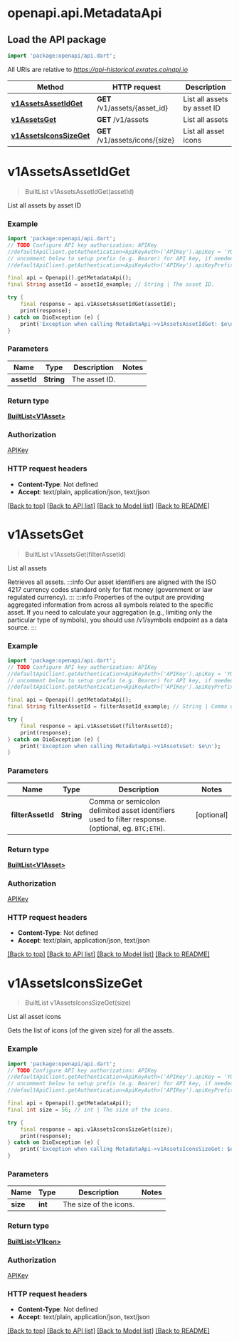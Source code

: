 # openapi.api.MetadataApi

## Load the API package
```dart
import 'package:openapi/api.dart';
```

All URIs are relative to *https://api-historical.exrates.coinapi.io*

Method | HTTP request | Description
------------- | ------------- | -------------
[**v1AssetsAssetIdGet**](MetadataApi.md#v1assetsassetidget) | **GET** /v1/assets/{asset_id} | List all assets by asset ID
[**v1AssetsGet**](MetadataApi.md#v1assetsget) | **GET** /v1/assets | List all assets
[**v1AssetsIconsSizeGet**](MetadataApi.md#v1assetsiconssizeget) | **GET** /v1/assets/icons/{size} | List all asset icons


# **v1AssetsAssetIdGet**
> BuiltList<V1Asset> v1AssetsAssetIdGet(assetId)

List all assets by asset ID

### Example
```dart
import 'package:openapi/api.dart';
// TODO Configure API key authorization: APIKey
//defaultApiClient.getAuthentication<ApiKeyAuth>('APIKey').apiKey = 'YOUR_API_KEY';
// uncomment below to setup prefix (e.g. Bearer) for API key, if needed
//defaultApiClient.getAuthentication<ApiKeyAuth>('APIKey').apiKeyPrefix = 'Bearer';

final api = Openapi().getMetadataApi();
final String assetId = assetId_example; // String | The asset ID.

try {
    final response = api.v1AssetsAssetIdGet(assetId);
    print(response);
} catch on DioException (e) {
    print('Exception when calling MetadataApi->v1AssetsAssetIdGet: $e\n');
}
```

### Parameters

Name | Type | Description  | Notes
------------- | ------------- | ------------- | -------------
 **assetId** | **String**| The asset ID. | 

### Return type

[**BuiltList&lt;V1Asset&gt;**](V1Asset.md)

### Authorization

[APIKey](../README.md#APIKey)

### HTTP request headers

 - **Content-Type**: Not defined
 - **Accept**: text/plain, application/json, text/json

[[Back to top]](#) [[Back to API list]](../README.md#documentation-for-api-endpoints) [[Back to Model list]](../README.md#documentation-for-models) [[Back to README]](../README.md)

# **v1AssetsGet**
> BuiltList<V1Asset> v1AssetsGet(filterAssetId)

List all assets

Retrieves all assets.                :::info  Our asset identifiers are aligned with the ISO 4217 currency codes standard only for fiat money (government or law regulated currency).  :::                :::info  Properties of the output are providing aggregated information from across all symbols related to the specific asset. If you need to calculate your aggregation (e.g., limiting only the particular type of symbols), you should use /v1/symbols endpoint as a data source.  :::

### Example
```dart
import 'package:openapi/api.dart';
// TODO Configure API key authorization: APIKey
//defaultApiClient.getAuthentication<ApiKeyAuth>('APIKey').apiKey = 'YOUR_API_KEY';
// uncomment below to setup prefix (e.g. Bearer) for API key, if needed
//defaultApiClient.getAuthentication<ApiKeyAuth>('APIKey').apiKeyPrefix = 'Bearer';

final api = Openapi().getMetadataApi();
final String filterAssetId = filterAssetId_example; // String | Comma or semicolon delimited asset identifiers used to filter response. (optional, eg. `BTC;ETH`).

try {
    final response = api.v1AssetsGet(filterAssetId);
    print(response);
} catch on DioException (e) {
    print('Exception when calling MetadataApi->v1AssetsGet: $e\n');
}
```

### Parameters

Name | Type | Description  | Notes
------------- | ------------- | ------------- | -------------
 **filterAssetId** | **String**| Comma or semicolon delimited asset identifiers used to filter response. (optional, eg. `BTC;ETH`). | [optional] 

### Return type

[**BuiltList&lt;V1Asset&gt;**](V1Asset.md)

### Authorization

[APIKey](../README.md#APIKey)

### HTTP request headers

 - **Content-Type**: Not defined
 - **Accept**: text/plain, application/json, text/json

[[Back to top]](#) [[Back to API list]](../README.md#documentation-for-api-endpoints) [[Back to Model list]](../README.md#documentation-for-models) [[Back to README]](../README.md)

# **v1AssetsIconsSizeGet**
> BuiltList<V1Icon> v1AssetsIconsSizeGet(size)

List all asset icons

Gets the list of icons (of the given size) for all the assets.

### Example
```dart
import 'package:openapi/api.dart';
// TODO Configure API key authorization: APIKey
//defaultApiClient.getAuthentication<ApiKeyAuth>('APIKey').apiKey = 'YOUR_API_KEY';
// uncomment below to setup prefix (e.g. Bearer) for API key, if needed
//defaultApiClient.getAuthentication<ApiKeyAuth>('APIKey').apiKeyPrefix = 'Bearer';

final api = Openapi().getMetadataApi();
final int size = 56; // int | The size of the icons.

try {
    final response = api.v1AssetsIconsSizeGet(size);
    print(response);
} catch on DioException (e) {
    print('Exception when calling MetadataApi->v1AssetsIconsSizeGet: $e\n');
}
```

### Parameters

Name | Type | Description  | Notes
------------- | ------------- | ------------- | -------------
 **size** | **int**| The size of the icons. | 

### Return type

[**BuiltList&lt;V1Icon&gt;**](V1Icon.md)

### Authorization

[APIKey](../README.md#APIKey)

### HTTP request headers

 - **Content-Type**: Not defined
 - **Accept**: text/plain, application/json, text/json

[[Back to top]](#) [[Back to API list]](../README.md#documentation-for-api-endpoints) [[Back to Model list]](../README.md#documentation-for-models) [[Back to README]](../README.md)

